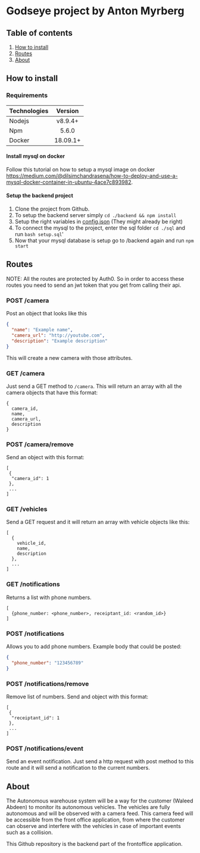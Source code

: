 # Godseye project by Anton Myrberg

## Table of contents
1. [How to install](#install)
2. [Routes](#routes)
3. [About](#about)

<a name="install"/>

## How to install
### Requirements
| Technologies  | Version       
| ------------- |:-------------:|
| Nodejs        | v8.9.4+       |
| Npm           | 5.6.0         |
| Docker        | 18.09.1+      |

#### Install mysql on docker
Follow this tutorial on how to setup a mysql image on docker https://medium.com/@dilsimchandrasena/how-to-deploy-and-use-a-mysql-docker-container-in-ubuntu-4ace7c893982.

#### Setup the backend project
1. Clone the project from Github.
2. To setup the backend server simply `cd ./backend && npm install`
3. Setup the right variables in [config.json](./config/warehouse_db.json) (They might already be right)
4. To connect the mysql to the project, enter the sql folder `cd ./sql` and run `bash setup.sql`'
5. Now that your mysql database is setup go to /backend again and run `npm start`


<a name="routes"/>

## Routes
NOTE: All the routes are protected by Auth0. So in order to access these routes you need to send an jwt token that you get from calling their api.
### POST /camera
Post an object that looks like this
```json
{
  "name": "Example name",
  "camera_url": "http://youtube.com",
  "description": "Example description"
}
```
This will create a new camera with those attributes.

### GET /camera
Just send a GET method to `/camera`. This will return an array with all the camera objects that have this format:
```
{
  camera_id,
  name,
  camera_url,
  description
}
```

### POST /camera/remove
Send an object with this format:
```
[
 {
  "camera_id": 1
 },
 ...
]
```

### GET /vehicles
Send a GET request and it will return an array with vehicle objects like this:
```
[
  {
    vehicle_id,
    name,
    description
  },
  ...
]
```

### GET /notifications
Returns a list with phone numbers.

```
[
  {phone_number: <phone_number>, receiptant_id: <random_id>}
]
```

### POST /notifications
Allows you to add phone numbers. Example body that could be posted:
```json
{
  "phone_number": "123456789"
}
```

### POST /notifications/remove
Remove list of numbers. Send and object with this format:
```
[
 {
  "receiptant_id": 1
 },
 ...
]
```

### POST /notifications/event
Send an event notification.
Just send a http request with post method to this route and it will send a notification to the current numbers.

<a name="about"/>

## About

The Autonomous warehouse system will be a way for the customer (Waleed Abdeen) to monitor its autonomous vehicles. The vehicles are fully autonomous and will be observed with a camera feed. This camera feed will be accessible from the front office application, from where the customer can observe and interfere with the vehicles in case of important events such as a collision.

This Github repository is the backend part of the frontoffice application.
